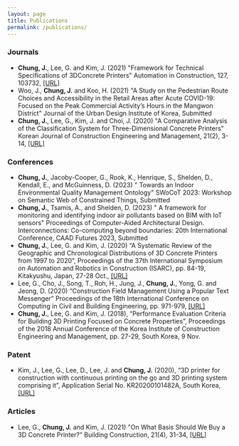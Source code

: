 ```yaml
---
layout: page
title: Publications
permalink: /publications/
---
```


### **Journals**
* **Chung, J.**, Lee, G. and Kim, J. (2021) "Framework for Technical Specifications of 3DConcrete Printers" Automation in Construction, 127, 103732, [[URL]](https://doi.org/10.1016/j.autcon.2021.103732)
* Woo, J., **Chung, J.** and Koo, H. (2021) "A Study on the Pedestrian Route Choices and Accessibility in the Retail Areas after Acute COVID-19: Focused on the Peak Commercial Activity’s Hours in the Mangwon District" Journal of the Urban Design Institute of Korea, Submitted
* **Chung, J.**, Lee, G., Kim, J. and Choi, J. (2020) "A Comparative Analysis of the Classification System for Three-Dimensional Concrete Printers" Korean Journal of Construction Engineering and Management, 21(2), 3-14, [[URL]](https://doi.org/10.6106/KJCEM.2020.21.2.003)


### **Conferences**
* **Chung, J.**, Jacoby-Cooper, G., Rook, K., Henrique, S., Shelden, D., Kendall, E., and McGuinness, D. (2023) " Towards an Indoor Environmental Quality Management Ontology" SWoCoT 2023: Workshop on Semantic Web of Constrained Things, Submitted
* **Chung, J.**, Tsamis, A., and Shelden, D. (2023) " A framework for monitoring and identifying indoor air pollutants based on BIM with IoT sensors" Proceedings of Computer-Aided Architectural Design. Interconnections: Co-computing beyond boundaries: 20th International Conference, CAAD Futures 2023, Submitted
* **Chung, J.**, Lee, G. and Kim, J. (2020) “A Systematic Review of the Geographic and Chronological Distributions of 3D Concrete Printers from 1997 to 2020”, Proceedings of the 37th International Symposium on Automation and Robotics in Construction (ISARC), pp. 84-19, Kitakyushu, Japan, 27-28 Oct., [[URL]](https://doi.org/10.22260/ISARC2020/0014)
* Lee, G., Cho, J., Song, T., Roh, H., Jung, J., **Chung, J.**, Yong, G. and Jeong, D. (2020) “Construction Field Management Using a Popular Text Messenger” Proceedings of the 18th International Conference on Computing in Civil and Building Engineering, pp. 971-979, [[URL]](https://doi.org/10.1007/978-3-030-51295-8_67)
* **Chung, J.**, Lee, G. and Kim, J. (2018), “Performance Evaluation Criteria for Building 3D Printing Focused on Concrete Properties”, Proceedings of the 2018 Annual Conference of the Korea Institute of Construction Engineering and Management, pp. 27-29, South Korea, 9 Nov.


### **Patent**
* Kim, J., Lee, G., Lee, D., Lee, J. and **Chung, J.** (2020), “3D printer for construction with continuous printing on the go and 3D printing system comprising it”, Application Serial No. KR20200101482A, South Korea, [[URL]](https://patents.google.com/patent/KR20200101482A/ko)

### **Articles**
* Lee, G., **Chung, J.** and Kim, J. (2021) "On What Basis Should We Buy a 3D Concrete Printer?" Building Construction, 21(4), 31-34, [[URL]](https://kiss.kstudy.com/thesis/thesis-view.asp?key=3922747)
